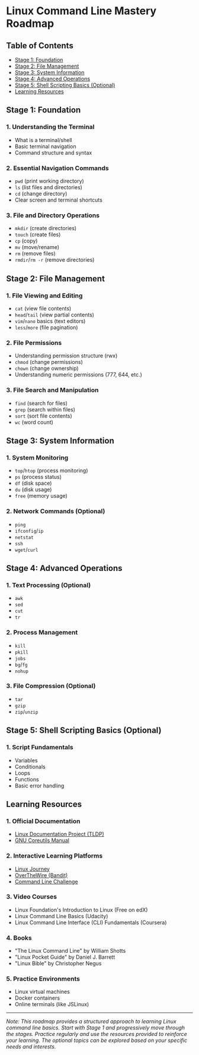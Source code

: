 # Linux Command Line Mastery Roadmap

## Table of Contents
- [Stage 1: Foundation](#stage-1-foundation)
- [Stage 2: File Management](#stage-2-file-management)
- [Stage 3: System Information](#stage-3-system-information)
- [Stage 4: Advanced Operations](#stage-4-advanced-operations)
- [Stage 5: Shell Scripting Basics (Optional)](#stage-5-shell-scripting-basics-optional)
- [Learning Resources](#learning-resources)

## Stage 1: Foundation

### 1. Understanding the Terminal
- What is a terminal/shell
- Basic terminal navigation
- Command structure and syntax

### 2. Essential Navigation Commands
- `pwd` (print working directory)
- `ls` (list files and directories)
- `cd` (change directory)
- Clear screen and terminal shortcuts

### 3. File and Directory Operations
- `mkdir` (create directories)
- `touch` (create files)
- `cp` (copy)
- `mv` (move/rename)
- `rm` (remove files)
- `rmdir`/`rm -r` (remove directories)

## Stage 2: File Management

### 1. File Viewing and Editing
- `cat` (view file contents)
- `head`/`tail` (view partial contents)
- `vim`/`nano` basics (text editors)
- `less`/`more` (file pagination)

### 2. File Permissions
- Understanding permission structure (rwx)
- `chmod` (change permissions)
- `chown` (change ownership)
- Understanding numeric permissions (777, 644, etc.)

### 3. File Search and Manipulation
- `find` (search for files)
- `grep` (search within files)
- `sort` (sort file contents)
- `wc` (word count)

## Stage 3: System Information

### 1. System Monitoring
- `top`/`htop` (process monitoring)
- `ps` (process status)
- `df` (disk space)
- `du` (disk usage)
- `free` (memory usage)

### 2. Network Commands (Optional)
- `ping`
- `ifconfig`/`ip`
- `netstat`
- `ssh`
- `wget`/`curl`

## Stage 4: Advanced Operations

### 1. Text Processing (Optional)
- `awk`
- `sed`
- `cut`
- `tr`

### 2. Process Management
- `kill`
- `pkill`
- `jobs`
- `bg`/`fg`
- `nohup`

### 3. File Compression (Optional)
- `tar`
- `gzip`
- `zip`/`unzip`

## Stage 5: Shell Scripting Basics (Optional)

### 1. Script Fundamentals
- Variables
- Conditionals
- Loops
- Functions
- Basic error handling

## Learning Resources

### 1. Official Documentation
- [Linux Documentation Project (TLDP)](https://tldp.org/)
- [GNU Coreutils Manual](https://www.gnu.org/software/coreutils/manual/)

### 2. Interactive Learning Platforms
- [Linux Journey](https://linuxjourney.com/)
- [OverTheWire (Bandit)](https://overthewire.org/wargames/bandit/)
- [Command Line Challenge](https://cmdchallenge.com/)

### 3. Video Courses
- Linux Foundation's Introduction to Linux (Free on edX)
- Linux Command Line Basics (Udacity)
- Linux Command Line Interface (CLI) Fundamentals (Coursera)

### 4. Books
- "The Linux Command Line" by William Shotts
- "Linux Pocket Guide" by Daniel J. Barrett
- "Linux Bible" by Christopher Negus

### 5. Practice Environments
- Linux virtual machines
- Docker containers
- Online terminals (like JSLinux)

---
*Note: This roadmap provides a structured approach to learning Linux command line basics. Start with Stage 1 and progressively move through the stages. Practice regularly and use the resources provided to reinforce your learning. The optional topics can be explored based on your specific needs and interests.*
